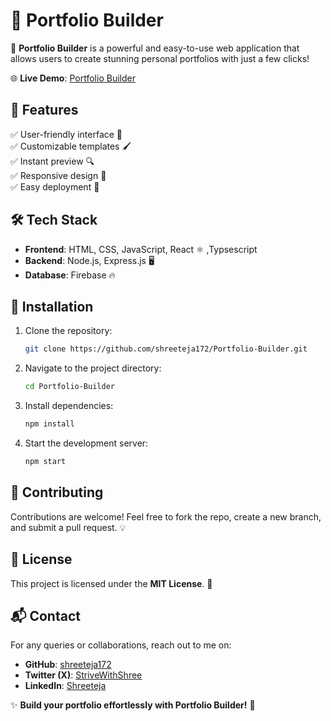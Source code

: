 # 🌟 Portfolio Builder

🚀 **Portfolio Builder** is a powerful and easy-to-use web application that allows users to create stunning personal portfolios with just a few clicks!

🌐 **Live Demo**: [Portfolio Builder](https://portfolio-builder-three.vercel.app/)

## 📌 Features

✅ User-friendly interface 🎨  
✅ Customizable templates 🖌️  
✅ Instant preview 🔍  
✅ Responsive design 📱  
✅ Easy deployment 🚀  

## 🛠️ Tech Stack

- **Frontend**: HTML, CSS, JavaScript, React ⚛️  ,Typsescript
- **Backend**: Node.js, Express.js 🖥️  
- **Database**: Firebase 🔥  

## 📂 Installation

1. Clone the repository:
   ```bash
   git clone https://github.com/shreeteja172/Portfolio-Builder.git
   ```
2. Navigate to the project directory:
   ```bash
   cd Portfolio-Builder
   ```
3. Install dependencies:
   ```bash
   npm install
   ```
4. Start the development server:
   ```bash
   npm start
   ```

## 🤝 Contributing

Contributions are welcome! Feel free to fork the repo, create a new branch, and submit a pull request. 💡

## 📜 License

This project is licensed under the **MIT License**. 📄

## 📬 Contact

For any queries or collaborations, reach out to me on:
- **GitHub**: [shreeteja172](https://github.com/shreeteja172)
- **Twitter (X)**: [StriveWithShree](https://x.com/StriveWithShree)
- **LinkedIn**: [Shreeteja](https://www.linkedin.com/in/shreeteja2206)

✨ **Build your portfolio effortlessly with Portfolio Builder!** 🚀
